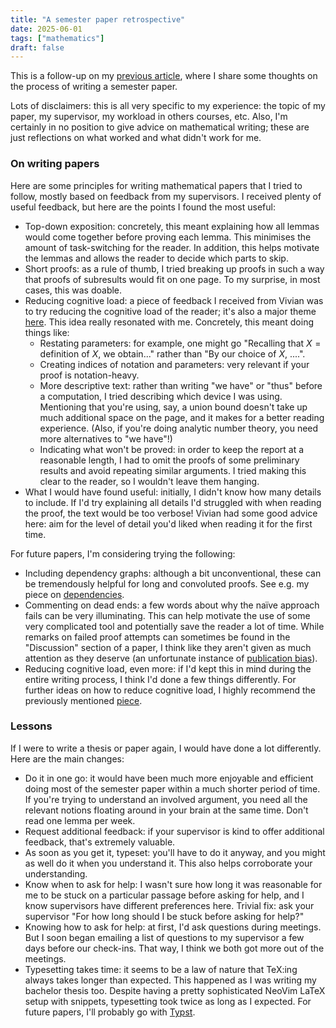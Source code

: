 ```yaml
---
title: "A semester paper retrospective"
date: 2025-06-01
tags: ["mathematics"]
draft: false
---
```


This is a follow-up on my [previous article](https://isabeldahlgren.github.io/two-results-from-probabilistic-number-theory/), where I share some thoughts on the process of writing a semester paper.

Lots of disclaimers: this is all very specific to my experience: the topic of my paper, my supervisor, my workload in others courses, etc. Also, I'm certainly in no position to give advice on mathematical writing; these are just reflections on what worked and what didn't work for me.

### On writing papers
Here are some principles for writing mathematical papers that I tried to follow, mostly based on feedback from my supervisors. I received plenty of useful feedback, but here are the points I found the most useful:

- Top-down exposition: concretely, this meant explaining how all lemmas would come together before proving each lemma. This minimises the amount of task-switching for the reader. In addition, this helps motivate the lemmas and allows the reader to decide which parts to skip.
- Short proofs: as a rule of thumb, I tried breaking up proofs in such a way that proofs of subresults would fit on one page. To my surprise, in most cases, this was doable.
- Reducing cognitive load: a piece of feedback I received from Vivian was to try reducing the cognitive load of the reader; it's also a major theme [here](https://ngtriant.github.io/notes/practical_suggestions_for_mathematical_writing.pdf). This idea really resonated with me. Concretely, this meant doing things like:
    - Restating parameters: for example, one might go "Recalling that $X = \text{definition of }X$, we obtain..." rather than "By our choice of $X$, ....".
    - Creating indices of notation and parameters: very relevant if your proof is notation-heavy.
    - More descriptive text: rather than writing "we have" or "thus" before a computation, I tried describing which device I was using. Mentioning that you're using, say, a union bound doesn't take up much additional space on the page, and it makes for a better reading experience. (Also, if you're doing analytic number theory, you need more alternatives to "we have"!)
    - Indicating what won't be proved: in order to keep the report at a reasonable length, I had to omit the proofs of some preliminary results and avoid repeating similar arguments. I tried making this clear to the reader, so I wouldn't leave them hanging.
- What I would have found useful: initially, I didn't know how many details to include. If I'd try explaining all details I'd struggled with when reading the proof, the text would be too verbose! Vivian had some good advice here: aim for the level of detail you'd liked when reading it for the first time.

For future papers, I'm considering trying the following:

- Including dependency graphs: although a bit unconventional, these can be tremendously helpful for long and convoluted proofs. See e.g. my piece on [dependencies](https://isabeldahlgren.github.io/hunting-dependencies/).
- Commenting on dead ends: a few words about why the naïve approach fails can be very illuminating. This can help motivate the use of some very complicated tool and potentially save the reader a lot of time. While remarks on failed proof attempts can sometimes be found in the "Discussion" section of a paper, I think like they aren't given as much attention as they deserve (an unfortunate instance of [publication bias](https://en.wikipedia.org/wiki/Publication_bias)).
- Reducing cognitive load, even more: if I'd kept this in mind during the entire writing process, I think I'd done a few things differently. For further ideas on how to reduce cognitive load, I highly recommend the previously mentioned [piece](https://ngtriant.github.io/notes/practical_suggestions_for_mathematical_writing.pdf).

### Lessons
If I were to write a thesis or paper again, I would have done a lot differently. Here are the main changes:

- Do it in one go: it would have been much more enjoyable and efficient doing most of the semester paper within a much shorter period of time. If you're trying to understand an involved argument, you need all the relevant notions floating around in your brain at the same time. Don't read one lemma per week.
- Request additional feedback: if your supervisor is kind to offer additional feedback, that's extremely valuable.
- As soon as you get it, typeset: you'll have to do it anyway, and you might as well do it when you understand it. This also helps corroborate your understanding.
- Know when to ask for help: I wasn't sure how long it was reasonable for me to be stuck on a particular passage before asking for help, and I know supervisors have different preferences here. Trivial fix: ask your supervisor "For how long should I be stuck before asking for help?"
- Knowing how to ask for help: at first, I'd ask questions during meetings. But I soon began emailing a list of questions to my supervisor a few days before our check-ins. That way, I think we both got more out of the meetings.
- Typesetting takes time: it seems to be a law of nature that TeX:ing always takes longer than expected. This happened as I was writing my bachelor thesis too. Despite having a pretty sophisticated NeoVim LaTeX setup with snippets, typesetting took twice as long as I expected. For future papers, I'll probably go with [Typst](https://typst.app/).

